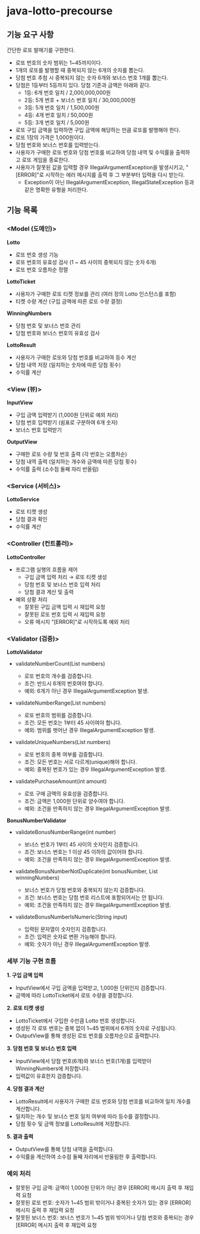 # java-lotto-precourse

## 기능 요구 사항
간단한 로또 발매기를 구현한다.

- 로또 번호의 숫자 범위는 1~45까지이다.
- 1개의 로또를 발행할 때 중복되지 않는 6개의 숫자를 뽑는다.
- 당첨 번호 추첨 시 중복되지 않는 숫자 6개와 보너스 번호 1개를 뽑는다.
- 당첨은 1등부터 5등까지 있다. 당첨 기준과 금액은 아래와 같다.
  - 1등: 6개 번호 일치 / 2,000,000,000원
  - 2등: 5개 번호 + 보너스 번호 일치 / 30,000,000원
  - 3등: 5개 번호 일치 / 1,500,000원
  - 4등: 4개 번호 일치 / 50,000원
  - 5등: 3개 번호 일치 / 5,000원
- 로또 구입 금액을 입력하면 구입 금액에 해당하는 만큼 로또를 발행해야 한다.
- 로또 1장의 가격은 1,000원이다.
- 당첨 번호와 보너스 번호를 입력받는다.
- 사용자가 구매한 로또 번호와 당첨 번호를 비교하여 당첨 내역 및 수익률을 출력하고 로또 게임을 종료한다.
- 사용자가 잘못된 값을 입력할 경우 IllegalArgumentException을 발생시키고, "[ERROR]"로 시작하는 에러 메시지를 출력 후 그 부분부터 입력을 다시 받는다.
  - Exception이 아닌 IllegalArgumentException, IllegalStateException 등과 같은 명확한 유형을 처리한다.

## 기능 목록
### <Model (도메인)>
**Lotto**
- 로또 번호 생성 기능
- 로또 번호의 유효성 검사 (1 ~ 45 사이의 중복되지 않는 숫자 6개)
- 로또 번호 오름차순 정렬

**LottoTicket**
- 사용자가 구매한 로또 티켓 정보를 관리 (여러 장의 Lotto 인스턴스를 포함)
- 티켓 수량 계산 (구입 금액에 따른 로또 수량 결정)

**WinningNumbers**
- 당첨 번호 및 보너스 번호 관리
- 당첨 번호와 보너스 번호의 유효성 검사

**LottoResult**
- 사용자가 구매한 로또와 당첨 번호를 비교하여 등수 계산
- 당첨 내역 저장 (일치하는 숫자에 따른 당첨 횟수)
- 수익률 계산

### <View (뷰)>
**InputView**
- 구입 금액 입력받기 (1,000원 단위로 예외 처리)
- 당첨 번호 입력받기 (쉼표로 구분하여 6개 숫자)
- 보너스 번호 입력받기

**OutputView**
- 구매한 로또 수량 및 번호 출력 (각 번호는 오름차순)
- 당첨 내역 출력 (일치하는 개수와 금액에 따른 당첨 횟수)
- 수익률 출력 (소수점 둘째 자리 반올림)

### <Service (서비스)>
**LottoService**
- 로또 티켓 생성
- 당첨 결과 확인
- 수익률 계산

### <Controller (컨트롤러)>
**LottoController**
- 프로그램 실행의 흐름을 제어
  - 구입 금액 입력 처리 → 로또 티켓 생성
  - 당첨 번호 및 보너스 번호 입력 처리
  - 당첨 결과 계산 및 출력
- 예외 상황 처리
  - 잘못된 구입 금액 입력 시 재입력 요청
  - 잘못된 로또 번호 입력 시 재입력 요청
  - 오류 메시지 "[ERROR]"로 시작하도록 예외 처리

### <Validator (검증)>
**LottoValidator**
- validateNumberCount(List<Integer> numbers)
  - 로또 번호의 개수를 검증합니다.
  - 조건: 반드시 6개의 번호여야 합니다.
  - 예외: 6개가 아닌 경우 IllegalArgumentException 발생.


- validateNumberRange(List<Integer> numbers)
  - 로또 번호의 범위를 검증합니다.
  - 조건: 모든 번호는 1부터 45 사이여야 합니다.
  - 예외: 범위를 벗어난 경우 IllegalArgumentException 발생.


- validateUniqueNumbers(List<Integer> numbers)
  - 로또 번호의 중복 여부를 검증합니다. 
  - 조건: 모든 번호는 서로 다르게(unique)해야 합니다. 
  - 예외: 중복된 번호가 있는 경우 IllegalArgumentException 발생.


- validatePurchaseAmount(int amount)
  - 로또 구매 금액의 유효성을 검증합니다.
  - 조건: 금액은 1,000원 단위로 양수여야 합니다.
  - 예외: 조건을 만족하지 않는 경우 IllegalArgumentException 발생.

**BonusNumberValidator**
- validateBonusNumberRange(int number)
  - 보너스 번호가 1부터 45 사이의 숫자인지 검증합니다.
  - 조건: 보너스 번호는 1 이상 45 이하의 값이어야 합니다.
  - 예외: 조건을 만족하지 않는 경우 IllegalArgumentException 발생.


- validateBonusNumberNotDuplicate(int bonusNumber, List<Integer> winningNumbers)
  - 보너스 번호가 당첨 번호와 중복되지 않는지 검증합니다.
  - 조건: 보너스 번호는 당첨 번호 리스트에 포함되어서는 안 됩니다.
  - 예외: 조건을 만족하지 않는 경우 IllegalArgumentException 발생.


- validateBonusNumberIsNumeric(String input)
  - 입력된 문자열이 숫자인지 검증합니다.
  - 조건: 입력은 숫자로 변환 가능해야 합니다.
  - 예외: 숫자가 아닌 경우 IllegalArgumentException 발생.

  
### 세부 기능 구현 흐름
**1. 구입 금액 입력**
- InputView에서 구입 금액을 입력받고, 1,000원 단위인지 검증합니다.
- 금액에 따라 LottoTicket에서 로또 수량을 결정합니다.

**2. 로또 티켓 생성**
- LottoTicket에서 구입한 수만큼 Lotto 번호 생성합니다.
- 생성된 각 로또 번호는 중복 없이 1~45 범위에서 6개의 숫자로 구성됩니다.
- OutputView를 통해 생성된 로또 번호를 오름차순으로 출력합니다.

**3. 당첨 번호 및 보너스 번호 입력**
- InputView에서 당첨 번호(6개)와 보너스 번호(1개)를 입력받아 WinningNumbers에 저장합니다.
- 입력값이 유효한지 검증합니다.

**4. 당첨 결과 계산**
- LottoResult에서 사용자가 구매한 로또 번호와 당첨 번호를 비교하여 일치 개수를 계산합니다.
- 일치하는 개수 및 보너스 번호 일치 여부에 따라 등수를 결정합니다.
- 당첨 횟수 및 금액 정보를 LottoResult에 저장합니다.

**5. 결과 출력**
- OutputView를 통해 당첨 내역을 출력합니다.
- 수익률을 계산하여 소수점 둘째 자리에서 반올림한 후 출력합니다.

### 예외 처리
- 잘못된 구입 금액: 금액이 1,000원 단위가 아닌 경우 [ERROR] 메시지 출력 후 재입력 요청
- 잘못된 로또 번호: 숫자가 1~45 범위 밖이거나 중복된 숫자가 있는 경우 [ERROR] 메시지 출력 후 재입력 요청
- 잘못된 보너스 번호: 보너스 번호가 1~45 범위 밖이거나 당첨 번호와 중복되는 경우 [ERROR] 메시지 출력 후 재입력 요청
